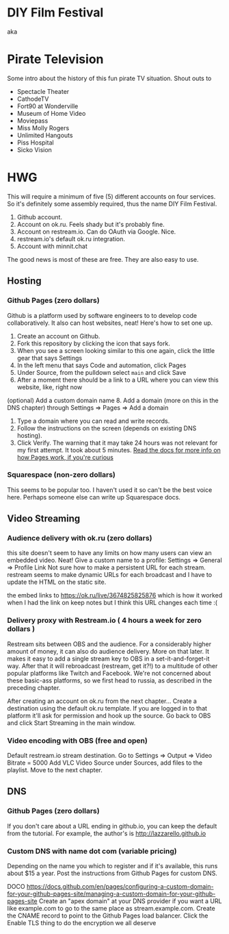 # DIY Film Festival

aka

# Pirate Television

Some intro about the history of this fun pirate TV situation. Shout outs to

* Spectacle Theater
* CathodeTV
* Fort90 at Wonderville
* Museum of Home Video
* Moviepass
* Miss Molly Rogers
* Unlimited Hangouts
* Piss Hospital
* Sicko Vision

# HWG
 
This will require a minimum of five (5) different accounts on four services. So it's definitely some assembly required, thus the name DIY Film Festival.

1. Github account.
2. Account on ok.ru. Feels shady but it's probably fine.
3. Account on restream.io. Can do OAuth via Google. Nice.
4. restream.io's default ok.ru integration.
5. Account with minnit.chat

The good news is most of these are free. They are also easy to use.

## Hosting

### Github Pages (zero dollars)

Github is a platform used by software engineers to to develop code collaboratively. It also can host websites, neat! Here's how to set one up.

1. Create an account on Github.
2. Fork this repository by clicking the icon that says fork.
3. When you see a screen looking similar to this one again, click the little gear that says Settings
4. In the left menu that says Code and automation, click Pages
5. Under Source, from the pulldown select `main` and click Save
6. After a moment there should be a link to a URL where you can view this website, like, right now

(optional) Add a custom domain name
8. Add a domain (more on this in the DNS chapter) through Settings => Pages => Add a domain
  1. Type a domain where you can read and write records.
  2. Follow the instructions on the screen (depends on existing DNS hosting).
  3. Click Verify. The warning that it may take 24 hours was not relevant for my first attempt. It took about 5 minutes.
[Read the docs for more info on how Pages work, if you're curious](https://docs.github.com/en/pages/quickstart)

### Squarespace (non-zero dollars)

This seems to be popular too. I haven't used it so can't be the best voice here. Perhaps someone else can write up Squarespace docs.

## Video Streaming

### Audience delivery with ok.ru (zero dollars)

this site doesn't seem to have any limits on how many users can view an embedded video. Neat!
Give a custom name to a profile:
Settings => General => Profile Link
Not sure how to make a persistent URL for each stream. restream seems to make dynamic URLs for each broadcast and I have to update the HTML on the static site.

the embed links to https://ok.ru/live/3674825825876 which is how it worked when I had the link on keep notes but I think this URL changes each time  :(

### Delivery proxy with Restream.io ( 4 hours a week for zero dollars )

Restream sits between OBS and the audience. For a considerably higher amount of money, it can also do audience delivery. More on that later. It makes it easy to add a single stream key to OBS in a set-it-and-forget-it way. After that it will rebroadcast (restream, get it?!) to a multitude of other popular platforms like Twitch and Facebook. We're not concerned about these basic-ass platforms, so we first head to russia, as described in the preceding chapter.

After creating an account on ok.ru from the next chapter...
Create a destination using the default ok.ru template. If you are logged in to that platform it'll ask for permission and hook up the source.
Go back to OBS and click Start Streaming in the main window.

### Video encoding with OBS (free and open)

Default restream.io stream destination. Go to Settings => Output => Video Bitrate = 5000
Add VLC Video Source under Sources, add files to the playlist.
Move to the next chapter.

## DNS

### Github Pages (zero dollars)

If you don't care about a URL ending in github.io, you can keep the default from the tutorial. For example, the author's is http://lazzarello.github.io

### Custom DNS with name dot com (variable pricing)

Depending on the name you which to register and if it's available, this runs about $15 a year.
Post the instructions from Github Pages for custom DNS.

DOCO https://docs.github.com/en/pages/configuring-a-custom-domain-for-your-github-pages-site/managing-a-custom-domain-for-your-github-pages-site
Create an "apex domain" at your DNS provider if you want a URL like example.com to go to the same place as stream.example.com.
Create the CNAME record to point to the Github Pages load balancer.
Click the Enable TLS thing to do the encryption we all deserve

